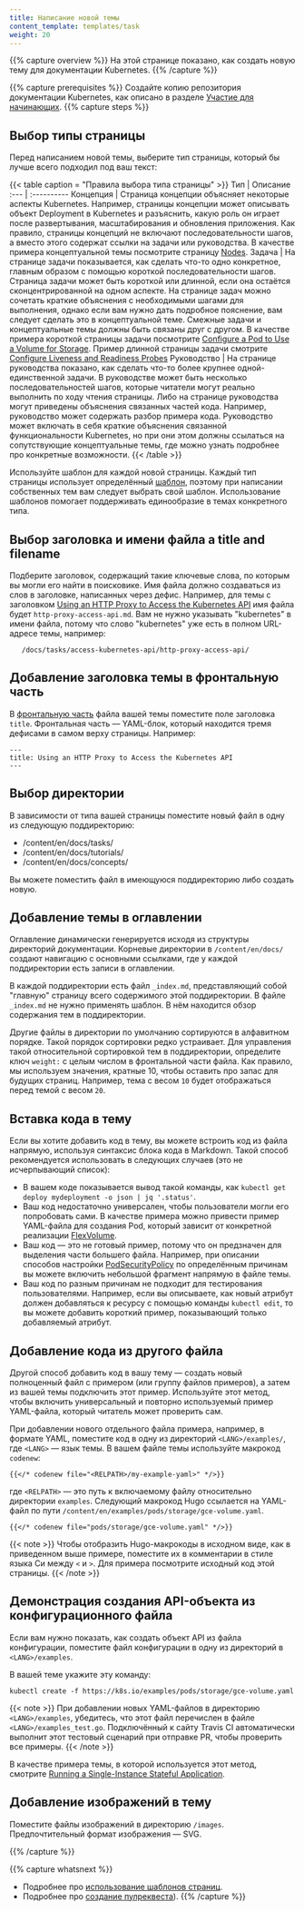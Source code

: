 ```yaml
---
title: Написание новой темы
content_template: templates/task
weight: 20
---
```


{{% capture overview %}} На этой странице показано, как создать новую тему для
документации Kubernetes. {{% /capture %}}

{{% capture prerequisites %}} Создайте копию репозитория документации
Kubernetes, как описано в разделе
[Участие для начинающих](/ru/docs/contribute/start/). {{% capture steps %}}

## Выбор типы страницы

Перед написанием новой темы, выберите тип страницы, который бы лучше всего
подходил под ваш текст:

{{< table caption = "Правила выбора типа страницы" >}} Тип | Описание :--- |
:---------- Концепция | Страница концепции объясняет некоторые аспекты
Kubernetes. Например, страницы концепции может описывать объект Deployment в
Kubernetes и разъяснить, какую роль он играет после развертывания,
масштабирования и обновления приложения. Как правило, страницы концепций не
включают последовательности шагов, а вместо этого содержат ссылки на задачи или
руководства. В качестве примера концептуальной темы посмотрите страницу
<a href="/docs/concepts/architecture/nodes/">Nodes</a>. Задача | На странице
задачи показывается, как сделать что-то одно конкретное, главным образом с
помощью короткой последовательности шагов. Страница задачи может быть короткой
или длинной, если она остаётся сконцентрированной на одном аспекте. На странице
задач можно сочетать краткие объяснения с необходимыми шагами для выполнения,
однако если вам нужно дать подробное пояснение, вам следует сделать это в
концептуальной теме. Смежные задачи и концептуальные темы должны быть связаны
друг с другом. В качестве примера короткой страницы задачи посмотрите
<a href="/docs/tasks/configure-pod-container/configure-volume-storage/">Configure
a Pod to Use a Volume for Storage</a>. Пример длинной страницы задачи смотрите
<a href="/docs/tasks/configure-pod-container/configure-liveness-readiness-probes/">Configure
Liveness and Readiness Probes</a> Руководство | На странице руководства
показано, как сделать что-то более крупнее одной-единственной задачи. В
руководстве может быть несколько последовательностей шагов, которые читатели
могут реально выполнить по ходу чтения страницы. Либо на странице руководства
могут приведены объяснения связанных частей кода. Например, руководство может
содержать разбор примера кода. Руководство может включать в себя краткие
объяснения связанной функциональности Kubernetes, но при они этом должны
ссылаться на сопутствующие концептуальные темы, где можно узнать подробнее про
конкретные возможности. {{< /table >}}

Используйте шаблон для каждой новой страницы. Каждый тип страницы использует
определённый [шаблон](/docs/contribute/style/page-templates/), поэтому при
написании собственных тем вам следует выбрать свой шаблон. Использование
шаблонов помогает поддерживать единообразие в темах конкретного типа.

## Выбор заголовка и имени файла a title and filename

Подберите заголовок, содержащий такие ключевые слова, по которым вы могли его
найти в поисковике. Имя файла должно создаваться из слов в заголовке, написанных
через дефис. Например, для темы с заголовком
[Using an HTTP Proxy to Access the Kubernetes API](/docs/tasks/access-kubernetes-api/http-proxy-access-api/)
имя файла будет `http-proxy-access-api.md`. Вам не нужно указывать "kubernetes"
в имени файла, потому что слово "kubernetes" уже есть в полном URL-адресе темы,
например:

       /docs/tasks/access-kubernetes-api/http-proxy-access-api/

## Добавление заголовка темы в фронтальную часть

В [фронтальную часть](https://gohugo.io/content-management/front-matter/) файла
вашей темы поместите поле заголовка `title`. Фронтальная часть — YAML-блок,
который находится тремя дефисами в самом верху страницы. Например:

    ---
    title: Using an HTTP Proxy to Access the Kubernetes API
    ---

## Выбор директории

В зависимости от типа вашей страницы поместите новый файл в одну из следующую
поддиректорию:

- /content/en/docs/tasks/
- /content/en/docs/tutorials/
- /content/en/docs/concepts/

Вы можете поместить файл в имеющуюся поддиректорию либо создать новую.

## Добавление темы в оглавлении

Оглавление динамически генерируется исходя из структуры директорий документации.
Корневые директории в `/content/en/docs/` создают навигацию с основными
ссылками, где у каждой поддиректории есть записи в оглавлении.

В каждой поддиректории есть файл `_index.md`, представляющий собой "главную"
страницу всего содержимого этой поддиректории. В файле `_index.md` не нужно
применять шаблон. В нём находится обзор содержания тем в поддиректории.

Другие файлы в директории по умолчанию сортируются в алфавитном порядке. Такой
порядок сортировки редко устраивает. Для управления такой относительной
сортировкой тем в поддиректории, определите ключ `weight:` с целым числом в
фронтальной части файла. Как правило, мы используем значения, кратные 10, чтобы
оставить про запас для будущих страниц. Например, тема с весом `10` будет
отображаться перед темой с весом `20`.

## Вставка кода в тему

Если вы хотите добавить код в тему, вы можете встроить код из файла напрямую,
используя синтаксис блока кода в Markdown. Такой способ рекомендуется
использовать в следующих случаев (это не исчерпывающий список):

- В вашем коде показывается вывод такой команды, как
  `kubectl get deploy mydeployment -o json | jq '.status'`.
- Ваш код недостаточно универсален, чтобы пользователи могли его попробовать
  сами. В качестве примера можно привести пример YAML-файла для создания Pod,
  который зависит от конкретной реализации
  [FlexVolume](/docs/concepts/storage/volumes#flexvolume).
- Ваш код — это не готовый пример, потому что он предзначен для выделения части
  большего файла. Например, при описании способов настройки
  [PodSecurityPolicy](/docs/tasks/administer-cluster/sysctl-cluster/#podsecuritypolicy)
  по определённым причинам вы можете включить небольшой фрагмент напрямую в
  файле темы.
- Ваш код по разным причинам не подходит для тестирования пользователями.
  Например, если вы описываете, как новый атрибут должен добавляться к ресурсу с
  помощью команды `kubectl edit`, то вы можете добавить короткий пример,
  показывающий только добавляемый атрибут.

## Добавление кода из другого файла

Другой способ добавить код в вашу тему — создать новый полноценный файл с
примером (или группу файлов примеров), а затем из вашей темы подключить этот
пример. Используйте этот метод, чтобы включить универсальный и повторно
используемый пример YAML-файла, который читатель может проверить сам.

При добавлении нового отдельного файла примера, например, в формате YAML,
поместите код в одну из директорий `<LANG>/examples/`, где `<LANG>` — язык темы.
В вашем файле темы используйте макрокод `codenew`:

```none
{{</* codenew file="<RELPATH>/my-example-yaml>" */>}}
```

где `<RELPATH>` — это путь к включаемому файлу относительно директории
`examples`. Следующий макрокод Hugo ссылается на YAML-файл по пути
`/content/en/examples/pods/storage/gce-volume.yaml`.

```none
{{</* codenew file="pods/storage/gce-volume.yaml" */>}}
```

{{< note >}} Чтобы отобразить Hugo-макрокоды в исходном виде, как в приведенном
выше примере, поместите их в комментарии в стиле языка Си между `<` и `>`. Для
примера посмотрите исходный код этой страницы. {{< /note >}}

## Демонстрация создания API-объекта из конфигурационного файла

Если вам нужно показать, как создать объект API из файла конфигурации, поместите
файл конфигурации в одну из директорий в `<LANG>/examples`.

В вашей теме укажите эту команду:

```
kubectl create -f https://k8s.io/examples/pods/storage/gce-volume.yaml
```

{{< note >}} При добавлении новых YAML-файлов в директорию `<LANG>/examples`,
убедитесь, что этот файл перечислен в файле `<LANG>/examples_test.go`.
Подключённый к сайту Travis CI автоматически выполнит этот тестовый сценарий при
отправке PR, чтобы проверить все примеры. {{< /note >}}

В качестве примера темы, в которой используется этот метод, смотрите
[Running a Single-Instance Stateful Application](/docs/tutorials/stateful-application/run-stateful-application/).

## Добавление изображений в тему

Поместите файлы изображений в директорию `/images`. Предпочтительный формат
изображения — SVG.

{{% /capture %}}

{{% capture whatsnext %}}

- Подробнее про
  [использование шаблонов страниц](/ru/docs/contribute/style/page-templates/).
- Подробнее про
  [создание пулреквеста](/ru/docs/contribute/start/#отправка-пулреквеста)).
  {{% /capture %}}
